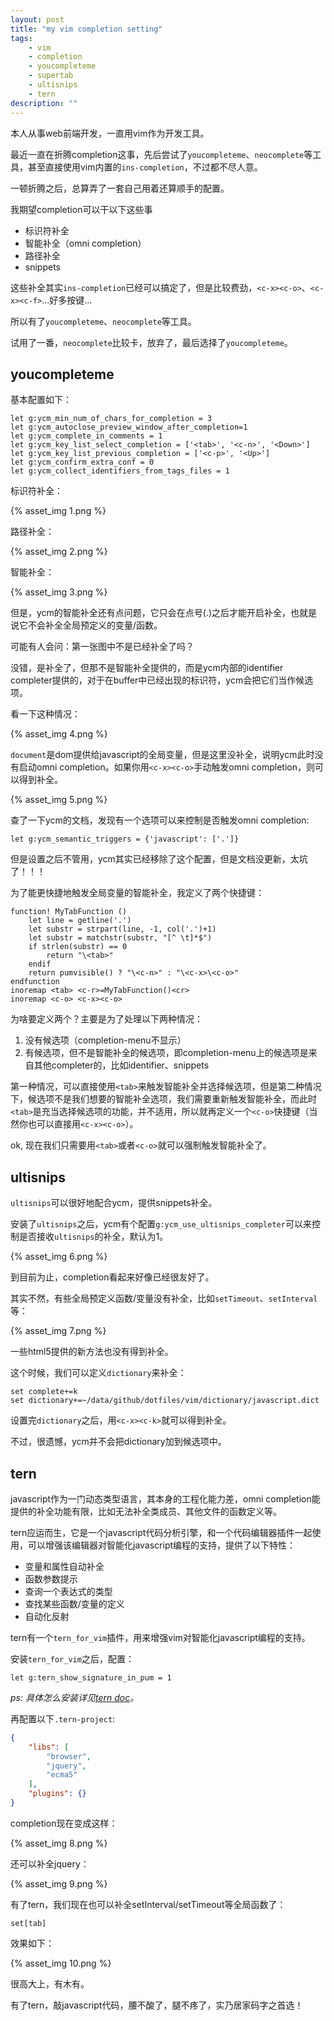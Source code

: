 ```yaml
---
layout: post
title: "my vim completion setting"
tags:
    - vim
    - completion
    - youcompleteme
    - supertab
    - ultisnips
    - tern
description: ""
---
```


本人从事web前端开发，一直用vim作为开发工具。

最近一直在折腾completion这事，先后尝试了`youcompleteme`、`neocomplete`等工具，甚至直接使用vim内置的`ins-completion`，不过都不尽人意。

一顿折腾之后，总算弄了一套自己用着还算顺手的配置。

我期望completion可以干以下这些事

- 标识符补全
- 智能补全（omni completion）
- 路径补全
- snippets

这些补全其实`ins-completion`已经可以搞定了，但是比较费劲，`<c-x><c-o>`、`<c-x><c-f>`...好多按键...

所以有了`youcompleteme`、`neocomplete`等工具。

试用了一番，`neocomplete`比较卡，放弃了，最后选择了`youcompleteme`。

## youcompleteme

基本配置如下：

```vim
let g:ycm_min_num_of_chars_for_completion = 3 
let g:ycm_autoclose_preview_window_after_completion=1
let g:ycm_complete_in_comments = 1
let g:ycm_key_list_select_completion = ['<tab>', '<c-n>', '<Down>']
let g:ycm_key_list_previous_completion = ['<c-p>', '<Up>']
let g:ycm_confirm_extra_conf = 0
let g:ycm_collect_identifiers_from_tags_files = 1
```

<!-- more -->

标识符补全：

{% asset_img 1.png %}

路径补全：

{% asset_img 2.png %}

智能补全：

{% asset_img 3.png %}

但是，ycm的智能补全还有点问题，它只会在点号(.)之后才能开启补全，也就是说它不会补全全局预定义的变量/函数。

可能有人会问：第一张图中不是已经补全了吗？

没错，是补全了，但那不是智能补全提供的，而是ycm内部的identifier
completer提供的，对于在buffer中已经出现的标识符，ycm会把它们当作候选项。

看一下这种情况：

{% asset_img 4.png %}

`document`是dom提供给javascript的全局变量，但是这里没补全，说明ycm此时没有启动omni
completion。如果你用`<c-x><c-o>`手动触发omni completion，则可以得到补全。

{% asset_img 5.png %}

查了一下ycm的文档，发现有一个选项可以来控制是否触发omni completion:

```vim
let g:ycm_semantic_triggers = {'javascript': ['.']}
```

但是设置之后不管用，ycm其实已经移除了这个配置，但是文档没更新，太坑了！！！

为了能更快捷地触发全局变量的智能补全，我定义了两个快捷键：

```vim
function! MyTabFunction ()
    let line = getline('.')
    let substr = strpart(line, -1, col('.')+1)
    let substr = matchstr(substr, "[^ \t]*$")
    if strlen(substr) == 0
        return "\<tab>"
    endif
    return pumvisible() ? "\<c-n>" : "\<c-x>\<c-o>"
endfunction
inoremap <tab> <c-r>=MyTabFunction()<cr>
inoremap <c-o> <c-x><c-o>
```

为啥要定义两个？主要是为了处理以下两种情况：

1. 没有候选项（completion-menu不显示）
2. 有候选项，但不是智能补全的候选项，即completion-menu上的候选项是来自其他completer的，比如identifier、snippets

第一种情况，可以直接使用`<tab>`来触发智能补全并选择候选项，但是第二种情况下，候选项不是我们想要的智能补全选项，我们需要重新触发智能补全，而此时`<tab>`是充当选择候选项的功能，并不适用，所以就再定义一个`<c-o>`快捷键（当然你也可以直接用`<c-x><c-o>`）。

ok, 现在我们只需要用`<tab>`或者`<c-o>`就可以强制触发智能补全了。

## ultisnips

`ultisnips`可以很好地配合ycm，提供snippets补全。

安装了`ultisnips`之后，ycm有个配置`g:ycm_use_ultisnips_completer`可以来控制是否接收`ultisnips`的补全，默认为1。

{% asset_img 6.png %}

到目前为止，completion看起来好像已经很友好了。

其实不然，有些全局预定义函数/变量没有补全，比如`setTimeout`、`setInterval`等：

{% asset_img 7.png %}

一些html5提供的新方法也没有得到补全。

这个时候，我们可以定义`dictionary`来补全：

```vim
set complete+=k
set dictionary+=~/data/github/dotfiles/vim/dictionary/javascript.dict
```

设置完`dictionary`之后，用`<c-x><c-k>`就可以得到补全。

不过，很遗憾，ycm并不会把dictionary加到候选项中。

## tern

javascript作为一门动态类型语言，其本身的工程化能力差，omni
completion能提供的补全功能有限，比如无法补全类成员、其他文件的函数定义等。

tern应运而生，它是一个javascript代码分析引擎，和一个代码编辑器插件一起使用，可以增强该编辑器对智能化javascript编程的支持，提供了以下特性：

- 变量和属性自动补全
- 函数参数提示
- 查询一个表达式的类型
- 查找某些函数/变量的定义
- 自动化反射

tern有一个`tern_for_vim`插件，用来增强vim对智能化javascript编程的支持。

安装`tern_for_vim`之后，配置：

```vim
let g:tern_show_signature_in_pum = 1
```

_ps: 具体怎么安装详见[tern doc](http://ternjs.net/doc/manual.html)。_

再配置以下`.tern-project`:

```json
{
    "libs": [
        "browser",
        "jquery",
        "ecma5"
    ],
    "plugins": {}
}
```

completion现在变成这样：

{% asset_img 8.png %}

还可以补全jquery：

{% asset_img 9.png %}

有了tern，我们现在也可以补全setInterval/setTimeout等全局函数了：

```text
set[tab]
```

效果如下：

{% asset_img 10.png %}

很高大上，有木有。

有了tern，敲javascript代码，腰不酸了，腿不疼了，实乃居家码字之首选！
